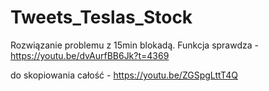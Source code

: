 # Tweets_Teslas_Stock

Rozwiązanie problemu z 15min blokadą. Funkcja sprawdza  - https://youtu.be/dvAurfBB6Jk?t=4369

do skopiowania całość - https://youtu.be/ZGSpgLttT4Q
